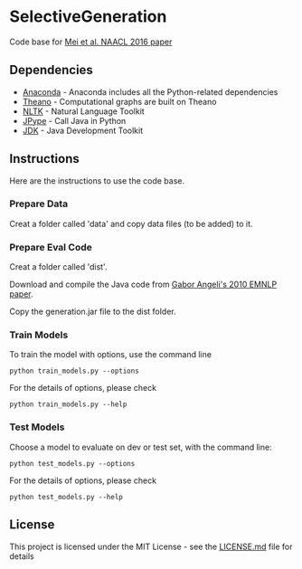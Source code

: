 # SelectiveGeneration
Code base for [Mei et al. NAACL 2016 paper](https://arxiv.org/abs/1509.00838/)

## Dependencies
* [Anaconda](https://www.continuum.io/) - Anaconda includes all the Python-related dependencies
* [Theano](http://deeplearning.net/software/theano/) - Computational graphs are built on Theano
* [NLTK](http://www.nltk.org/) - Natural Language Toolkit
* [JPype](http://jpype.sourceforge.net/) - Call Java in Python
* [JDK](http://www.oracle.com/technetwork/java/javase/downloads) - Java Development Toolkit

## Instructions
Here are the instructions to use the code base.

### Prepare Data
Creat a folder called 'data' and copy data files (to be added) to it. 

### Prepare Eval Code
Creat a folder called 'dist'. 

Download and compile the Java code from [Gabor Angeli's 2010 EMNLP paper](http://cs.stanford.edu/~angeli/). 

Copy the generation.jar file to the dist folder.

### Train Models
To train the model with options, use the command line 
```
python train_models.py --options
```
For the details of options, please check
```
python train_models.py --help
```

### Test Models
Choose a model to evaluate on dev or test set, with the command line:
```
python test_models.py --options
```
For the details of options, please check
```
python test_models.py --help
```

## License

This project is licensed under the MIT License - see the [LICENSE.md](LICENSE.md) file for details

